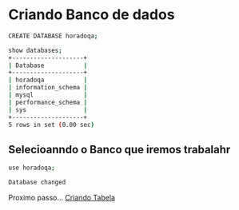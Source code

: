 # Criando Banco de dados

```bash
CREATE DATABASE horadoqa;
```

```bash
show databases;
+--------------------+
| Database           |
+--------------------+
| horadoqa           |
| information_schema |
| mysql              |
| performance_schema |
| sys                |
+--------------------+
5 rows in set (0.00 sec)
```

## Selecioanndo o Banco que iremos trabalahr

```bash
use horadoqa;

Database changed
```
Proximo passo... [Criando Tabela](create-table.md)
